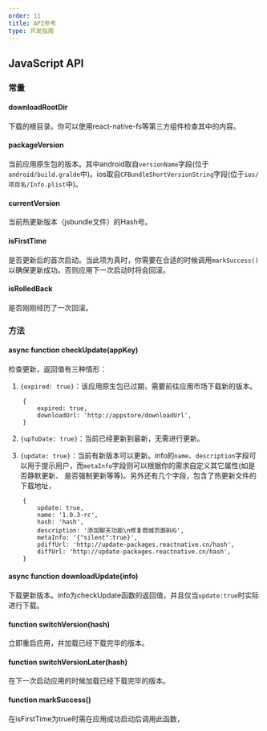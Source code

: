 ```yaml
---
order: 11
title: API参考
type: 开发指南
---
```


## JavaScript API

### 常量

#### downloadRootDir

下载的根目录。你可以使用react-native-fs等第三方组件检查其中的内容。

#### packageVersion

当前应用原生包的版本。其中android取自`versionName`字段(位于`android/build.gralde`中)。ios取自`CFBundleShortVersionString`字段(位于`ios/项目名/Info.plist`中)。

#### currentVersion

当前热更新版本（jsbundle文件）的Hash号。

#### isFirstTime

是否更新后的首次启动。当此项为真时，你需要在合适的时候调用`markSuccess()`以确保更新成功。否则应用下一次启动时将会回滚。

#### isRolledBack

是否刚刚经历了一次回滚。

### 方法

#### async function checkUpdate(appKey)

检查更新，返回值有三种情形：

1. `{expired: true}`：该应用原生包已过期，需要前往应用市场下载新的版本。
```
    {
        expired: true,
        downloadUrl: 'http://appstore/downloadUrl',
    }
```
2. `{upToDate: true}`：当前已经更新到最新，无需进行更新。

3. `{update: true}`：当前有新版本可以更新。info的`name`、`description`字段可
以用于提示用户，而`metaInfo`字段则可以根据你的需求自定义其它属性(如是否静默更新、
是否强制更新等等)。另外还有几个字段，包含了热更新文件的下载地址，
```
    {
        update: true,
        name: '1.0.3-rc',
        hash: 'hash',
        description: '添加聊天功能\n修复商城页面BUG',
        metaInfo: '{"silent":true}',
        pdiffUrl: 'http://update-packages.reactnative.cn/hash',
        diffUrl: 'http://update-packages.reactnative.cn/hash',
    }
```

#### async function downloadUpdate(info)

下载更新版本。info为checkUpdate函数的返回值，并且仅当`update:true`时实际进行下载。

#### function switchVersion(hash) 

立即重启应用，并加载已经下载完毕的版本。

#### function switchVersionLater(hash)

在下一次启动应用的时候加载已经下载完毕的版本。

#### function markSuccess()

在isFirstTime为true时需在应用成功启动后调用此函数，
